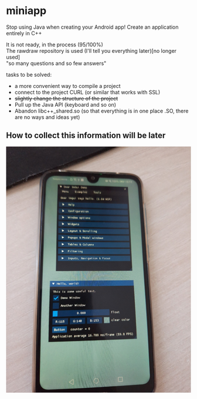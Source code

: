 # miniapp
Stop using Java when creating your Android app! Create an application entirely in C++

It is not ready, in the process (95/100%)  
The rawdraw repository is used (I'll tell you everything later)[no longer used]  
"so many questions and so few answers"

tasks to be solved:
- a more convenient way to compile a project
- connect to the project CURL (or similar that works with SSL)
- ~~slightly change the structure of the project~~
- Pull up the Java API (keyboard and so on)
- Abandon libc++_shared.so (so that everything is in one place .SO, there are no ways and ideas yet)  
  
## How to collect this information will be later

![alt text](https://raw.githubusercontent.com/Kronka/miniapp/main/first_launch_imgui.png)
